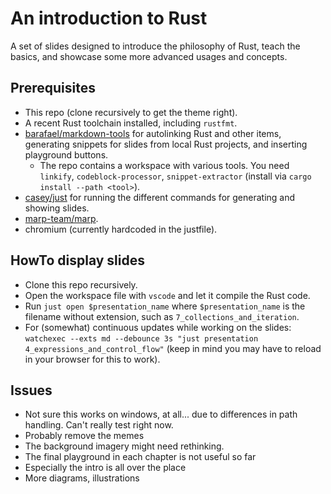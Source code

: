 # An introduction to Rust

A set of slides designed to introduce the philosophy of Rust, teach the basics, and showcase some more advanced usages and concepts.

## Prerequisites

- This repo (clone recursively to get the theme right).
- A recent Rust toolchain installed, including `rustfmt`.
- [barafael/markdown-tools](https://github.com/barafael/markdown-tools) for autolinking Rust and other items, generating snippets for slides from local Rust projects, and inserting playground buttons.
  - The repo contains a workspace with various tools. You need `linkify`, `codeblock-processor`, `snippet-extractor` (install via `cargo install --path <tool>`).
- [casey/just](https://github.com/casey/just) for running the different commands for generating and showing slides.
- [marp-team/marp](https://github.com/marp-team/marp).
- chromium (currently hardcoded in the justfile).

## HowTo display slides

- Clone this repo recursively.
- Open the workspace file with `vscode` and let it compile the Rust code.
- Run `just open $presentation_name` where `$presentation_name` is the filename without extension, such as `7_collections_and_iteration`.
- For (somewhat) continuous updates while working on the slides: `watchexec --exts md --debounce 3s "just presentation 4_expressions_and_control_flow"` (keep in mind you may have to reload in your browser for this to work).

## Issues

* Not sure this works on windows, at all... due to differences in path handling. Can't really test right now.
* Probably remove the memes
* The background imagery might need rethinking.
* The final playground in each chapter is not useful so far
* Especially the intro is all over the place
* More diagrams, illustrations
